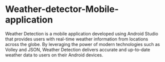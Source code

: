 # Weather-detector-Mobile-application
Weather Detection is a mobile application developed using Android Studio that provides users with real-time weather information from locations across the globe. By leveraging the power of modern technologies such as Volley and JSON, Weather Detection delivers accurate and up-to-date weather data to users on their Android devices.
